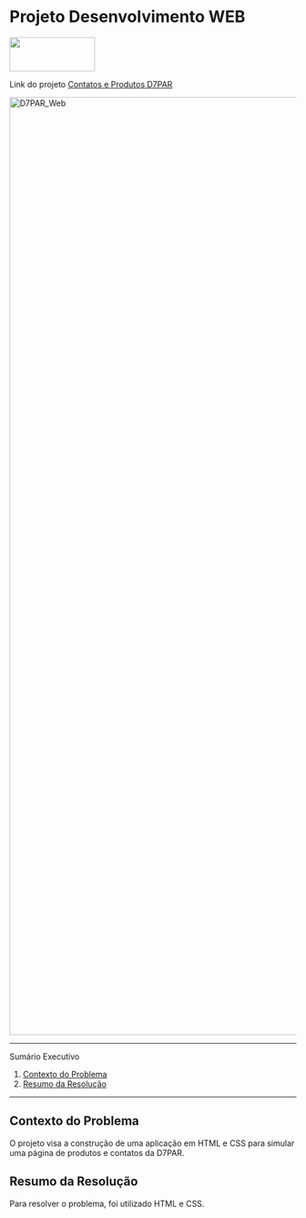 
# Projeto Desenvolvimento WEB

<div>
<img src="https://github.com/leonardod7/Robotron_JavaScript_Project/assets/107505958/11d62e7a-d984-461d-94fe-bb35d69fc14e" width='150px' height='60px'
</div>


<div>
  <p> Link do projeto
    <a href=""> Contatos e Produtos D7PAR </a>
   </p>
</div>


<div>
  <img width="1645" alt="D7PAR_Web" src="https://github.com/leonardod7/D7PAR_HTMLWebPage_Project/assets/107505958/fde3fdeb-f861-4918-ab50-dee6db982b33">
</div>



*******
Sumário Executivo
 1. [Contexto do Problema](#contextodoproblema)
 2. [Resumo da Resolução](#resumo)



*******


<div id='contextoproblema'/>

## Contexto do Problema

O projeto visa a construção de uma aplicação em HTML e CSS para simular uma página de produtos e contatos da D7PAR.


<div id='resumo'/>

## Resumo da Resolução

Para resolver o problema, foi utilizado HTML e CSS.


